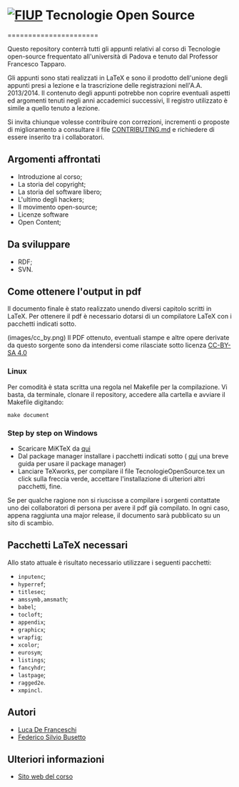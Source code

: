 # [![FIUP](https://avatars2.githubusercontent.com/u/8012686?v=3&s=150)](https://github.com/orgs/FIUP/people) Tecnologie Open Source
======================

Questo repository conterrà tutti gli appunti relativi al corso di Tecnologie open-source frequentato all'università di Padova e tenuto dal Professor Francesco Tapparo.

Gli appunti sono stati realizzati in LaTeX e sono il prodotto dell'unione degli appunti presi a lezione e la trascrizione delle registrazioni nell'A.A. 2013/2014. 
Il contenuto degli appunti potrebbe non coprire eventuali aspetti ed argomenti tenuti negli anni accademici successivi, Il registro utilizzato è simile a quello tenuto a lezione.

Si invita chiunque volesse contribuire con correzioni, incrementi o proposte di miglioramento a consultare il file [CONTRIBUTING.md](https://github.com/FIUP/Tecnologie-Open-Source/blob/master/docs/CONTRIBUTING.md) e richiedere di essere inserito tra i collaboratori.

## Argomenti affrontati

* Introduzione al corso;
* La storia del copyright;
* La storia del software libero;
* L'ultimo degli hackers;
* Il movimento open-source;
* Licenze software
* Open Content;

## Da sviluppare

* RDF;
* SVN.

## Come ottenere l'output in pdf

Il documento finale è stato realizzato unendo diversi capitolo scritti in LaTeX. Per ottenere il pdf è necessario dotarsi di un compilatore LaTeX con i pacchetti indicati sotto. 

(images/cc_by.png) Il PDF ottenuto, eventuali stampe e altre opere derivate da questo sorgente sono da intendersi come rilasciate sotto licenza [CC-BY-SA 4.0](https://creativecommons.org/licenses/by-sa/4.0/)

### Linux

Per comodità è stata scritta una regola nel Makefile per la compilazione. Vi basta, da terminale, clonare il repository, accedere alla cartella e avviare il Makefile digitando:

`make document`

### Step by step on Windows

* Scaricare MiKTeX da [qui](http://miktex.org/portable)
* Dal package manager installare i pacchetti indicati sotto ( [qui](http://docs.miktex.org/manual/pkgmgt.html) una breve guida per usare il package manager)
* Lanciare TeXworks, per compilare il file TecnologieOpenSource.tex un click sulla freccia verde, accettare l'installazione di ulteriori altri pacchetti, fine.

Se per qualche ragione non si riuscisse a compilare i sorgenti contattate uno dei collaboratori di persona per avere il pdf già compilato. In ogni caso, appena raggiunta una major release, il documento sarà pubblicato su un sito di scambio.

## Pacchetti LaTeX necessari

Allo stato attuale è risultato necessario utilizzare i seguenti pacchetti:

* `inputenc`;
* `hyperref`;
* `titlesec`;
* `amssymb,amsmath`;
* `babel`;
* `tocloft`;
* `appendix`;
* `graphicx`;
* `wrapfig`;
* `xcolor`;
* `eurosym`;
* `listings`;
* `fancyhdr`;
* `lastpage`;
* `ragged2e`.
* `xmpincl`.

## Autori

* [Luca De Franceschi](mailto:luca.defranceschi.91@gmail.com)
* [Federico Silvio Busetto](mailto:fedsib@hotmail.it)

## Ulteriori informazioni

* [Sito web del corso](http://www.math.unipd.it/~tapparo/TOS/index.html)

